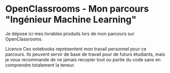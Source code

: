 # OpenClassrooms - Mon parcours "Ingénieur Machine Learning"
Je dépose ici mes livrables produits lors de mon parcours sur OpenClassrooms.

Licence
Ces notebooks représentent mon travail personnel pour ce parcours. Ils peuvent servir de base de travail pour de futurs étudiants, mais je vous recommande de ne jamais recopier tout ou partie du code sans en comprendre totalement la teneur.

